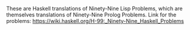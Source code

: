 These are Haskell translations of Ninety-Nine Lisp Problems, which are themselves translations of Ninety-Nine Prolog Problems.
Link for the problems: https://wiki.haskell.org/H-99:_Ninety-Nine_Haskell_Problems
